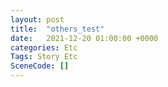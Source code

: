 ```yaml
---
layout: post
title:  "others_test"
date:   2021-12-20 01:00:00 +0000
categories: Etc
Tags: Story Etc
SceneCode: []
---
```

